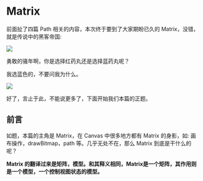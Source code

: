 # Matrix

前面扯了四篇 Path 相关的内容，本次终于要到了大家期盼已久的 Matrix，没错，就是传说中的黑客帝国:

![](http://ww1.sinaimg.cn/large/005Xtdi2jw1f4oyx5i8wbj308c0bj3zz.jpg)

勇敢的骚年啊，你是选择红药丸还是选择蓝药丸呢？

> 
我选蓝色的，不要问我为什么。

![](http://ww1.sinaimg.cn/large/005Xtdi2jw1f4pji1l0lej308c04pwer.jpg)

好了，言止于此，不能说更多了，下面开始我们本篇的正题。

## 前言

如题，本篇的主角是 Matrix，在 Canvas 中很多地方都有 Matrix 的身影，如: 画布操作，drawBitmap，path 等。几乎无处不在，那么 Matrix 到底是干什么的呢？

>
**Matrix 的翻译过来是矩阵，模型。和其释义相同，Matrix是一个矩阵，其作用则是一个模型，一个控制视图状态的模型。**

